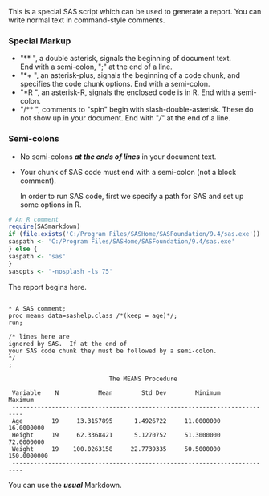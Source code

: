This is a special SAS script which can be used to generate a report.
  You can write normal text in command-style comments.

### Special Markup

- "** ", a double asterisk, signals the beginning of document text.  
End with a semi-colon, ";" at the end of a line.
- "*+ ", an asterisk-plus, signals the beginning of a code chunk, and
specifies the code chunk options.  End with a semi-colon.
- "*R ", an asterisk-R, signals the enclosed code is in R.  End with a semi-colon.
- "/** ", comments to "spin" begin with slash-double-asterisk.
These do not show up in your document.  End with "*/*" at
the end of a line.

### Semi-colons

- No semi-colons ***at the ends of lines*** in your document text.
- Your chunk of SAS code must end with a semi-colon (not a block comment).


  In order to run SAS code, first we specify a path for SAS and set up some options in R.
  


```r
# An R comment
require(SASmarkdown)
if (file.exists('C:/Program Files/SASHome/SASFoundation/9.4/sas.exe')) {
saspath <- 'C:/Program Files/SASHome/SASFoundation/9.4/sas.exe'
} else {
saspath <- 'sas'
}
sasopts <- '-nosplash -ls 75'
```

The report begins here.


```sas

* A SAS comment;
proc means data=sashelp.class /*(keep = age)*/;
run;

/* lines here are
ignored by SAS.  If at the end of
your SAS code chunk they must be followed by a semi-colon.
*/
;
```

```
                            The MEANS Procedure

 Variable    N           Mean        Std Dev        Minimum        Maximum
 -------------------------------------------------------------------------
 Age        19     13.3157895      1.4926722     11.0000000     16.0000000
 Height     19     62.3368421      5.1270752     51.3000000     72.0000000
 Weight     19    100.0263158     22.7739335     50.5000000    150.0000000
 -------------------------------------------------------------------------
```

You can use the ***usual*** Markdown.
